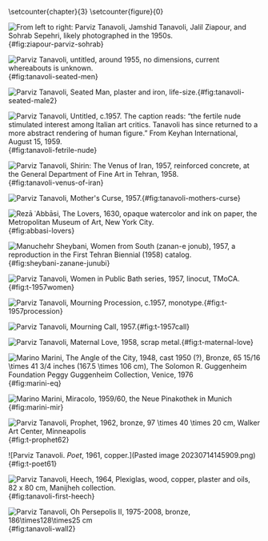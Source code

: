 \setcounter{chapter}{3} 
\setcounter{figure}{0}

![From left to right: Parviz Tanavoli, Jamshid Tanavoli, Jalil Ziapour, and Sohrab Sepehri, likely photographed in the 1950s.](ziapour-parviz-sohrab.png){#fig:ziapour-parviz-sohrab}

![Parviz Tanavoli, untitled, around 1955, no dimensions, current whereabouts is unknown.](tanavoli-seated-men.png){#fig:tanavoli-seated-men}

![Parviz Tanavoli, *Seated Man*, plaster and iron, life-size.](tanavoli-seated-man2.png){#fig:tanavoli-seated-male2}

![Parviz Tanavoli, Untitled, c.1957. The caption reads: “the fertile nude stimulated interest among Italian art critics. Tanavoli has since returned to a more abstract rendering of human figure.” From Keyhan International, August 15, 1959.](parviz-fertile-nude.png){#fig:tanavoli-fetrile-nude}

![Parviz Tanavoli, *Shirin: The Venus of Iran*, 1957, reinforced concrete, at the General Department of Fine Art in Tehran, 1958.](tanavoli-venus-of-iran.png){#fig:tanavoli-venus-of-iran}

![Parviz Tanavoli, *Mother's Curse*, 1957.](tanavoli-mother-curse.png){#fig:tanavoli-mothers-curse}

![Rezā ʿAbbāsi, *The Lovers*, 1630, opaque watercolor and ink on paper, the Metropolitan Museum of Art, New York City.](abbasi-lovers.png){#fig:abbasi-lovers}

![Manuchehr Sheybani, *Women from South (zanan-e jonub)*, 1957, a reproduction in the First Tehran Biennial (1958) catalog.](Picture1.png){#fig:sheybani-zanane-junubi}

![Parviz Tanavoli, *Women in Public Bath* series, 1957, linocut, TMoCA.](women.png){#fig:t-1957women}

![Parviz Tanavoli, *Mourning Procession*, c.1957, monotype.](procession.png){#fig:t-1957procession}

![Parviz Tanavoli, *Mourning Call*, 1957.](tanavoli-akhund.png){#fig:t-1957call}

![Parviz Tanavoli, *Maternal Love*, 1958, scrap metal.](tanavoli_ahu.png){#fig:t-maternal-love}

![Marino Marini, The Angle of the City, 1948, cast 1950 (?), Bronze, $65 15/16 \times 41 3/4 inches (167.5 \times 106 cm)$, The Solomon R. Guggenheim Foundation Peggy Guggenheim Collection, Venice, 1976](marini-eq.png){#fig:marini-eq}

![Marino Marini, *Miracolo*, 1959/60, the Neue Pinakothek in Munich](MariniMiracolo.jpg){#fig:marini-mir}

![Parviz Tanavoli, *Prophet*, 1962, bronze, $97 \times 40 \times 20 cm$, Walker Art Center, Minneapolis](prophet.jpg){#fig:t-prophet62}

![Parviz Tanavoli. *Poet*, 1961, copper.](Pasted image 20230714145909.png){#fig:t-poet61}

![Parviz Tanavoli, Heech, 1964, Plexiglas, wood, copper, plaster and oils, 82 x 80 cm, Manijheh collection.](tanavoli-first-heech.png){#fig:tanavoli-first-heech}

![Parviz Tanavoli, *Oh Persepolis II*, 1975-2008, bronze, $186\times128\times25$ cm](tanavoli-wall-p2.png){#fig:tanavoli-wall2}


